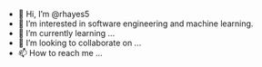- 👋 Hi, I’m @rhayes5
- 👀 I’m interested in software engineering and machine learning.
- 🌱 I’m currently learning ...
- 💞️ I’m looking to collaborate on ...
- 📫 How to reach me ...

<!---
rhayes5/rhayes5 is a ✨ special ✨ repository because its `README.md` (this file) appears on your GitHub profile.
You can click the Preview link to take a look at your changes.
--->
